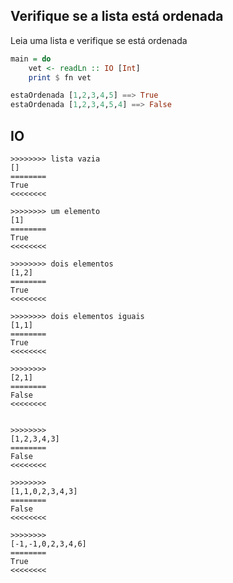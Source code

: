 ## Verifique se a lista está ordenada

Leia uma lista e verifique se está ordenada

```hs
main = do
    vet <- readLn :: IO [Int]
    print $ fn vet 
```

```hs
estaOrdenada [1,2,3,4,5] ==> True
estaOrdenada [1,2,3,4,5,4] ==> False
```


## IO

```
>>>>>>>> lista vazia
[]
========
True
<<<<<<<<

>>>>>>>> um elemento
[1]
========
True
<<<<<<<<

>>>>>>>> dois elementos
[1,2]
========
True
<<<<<<<<

>>>>>>>> dois elementos iguais
[1,1]
========
True
<<<<<<<<

>>>>>>>>
[2,1]
========
False
<<<<<<<<


>>>>>>>>
[1,2,3,4,3]
========
False
<<<<<<<<

>>>>>>>>
[1,1,0,2,3,4,3]
========
False
<<<<<<<<

>>>>>>>>
[-1,-1,0,2,3,4,6]
========
True
<<<<<<<<

```
